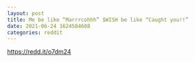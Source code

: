 ```yaml
--- 
layout: post 
title: Me be like “Marrrcohhh” $WISH be like “Caught you!!” 
date: 2021-06-24 1624584608 
categories: reddit 
--- 
```

https://redd.it/o7dm24